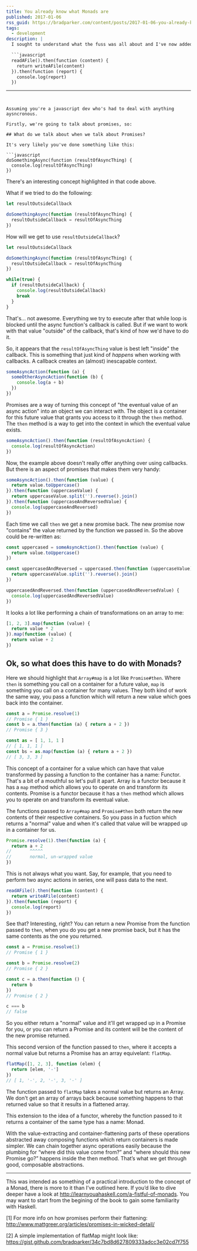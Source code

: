 ```yaml
---
title: You already know what Monads are
published: 2017-01-06
rss_guid: https://bradparker.com/content/posts/2017-01-06-you-already-know-what-monads-are.html
tags:
  - development
description: |
  I sought to understand what the fuss was all about and I've now added to the mass of Monad Explainer posts on the internet.

  ```javascript
  readAFile().then(function (content) {
    return writeAFile(content)
  }).then(function (report) {
    console.log(report)
  })
  ```
---
```


Assuming you're a javascript dev who's had to deal with anything aysncronous.

Firstly, we're going to talk about promises, so:

## What do we talk about when we talk about Promises?

It's very likely you've done something like this:

```javascript
doSomethingAsync(function (resultOfAsyncThing) {
  console.log(resultOfAsyncThing)
})
```

There's an interesting concept highlighted in that code above.

What if we tried to do the following:

```javascript
let resultOutsideCallback

doSomethingAsync(function (resultOfAsyncThing) {
  resultOutsideCallback = resultOfAsyncThing
})
```

How will we get to use `resultOutsideCallback`?

```javascript
let resultOutsideCallback

doSomethingAsync(function (resultOfAsyncThing) {
  resultOutsideCallback = resultOfAsyncThing
})

while(true) {
  if (resultOutsideCallback) {
    console.log(resultOutsideCallback)
    break
  }
}
```

That's... not awesome. Everything we try to execute after that while loop is blocked until the async function's callback is called. But if we want to work with that value "outside" of the callback, that's kind of how we'd have to do it.

So, it appears that the `resultOfAsyncThing` value is best left "inside" the callback. This is something that just kind of _happens_ when working with callbacks. A callback creates an (almost) inescapable context.

```javascript
someAsyncAction(function (a) {
  someOtherAsyncAction(function (b) {
    console.log(a + b)
  })
})
```

Promises are a way of turning this concept of "the eventual value of an async action" into an object we can interact with. The object is a container for this future value that grants you access to it through the `then` method. The `then` method is a way to get into the context in which the eventual value exists.

```javascript
someAsyncAction().then(function (resultOfAsyncAction) {
  console.log(resultOfAsyncAction)
})
```

Now, the example above doesn't really offer anything over using callbacks. But there is an aspect of promises that makes them very handy:

```javascript
someAsyncAction().then(function (value) {
  return value.toUppercase()
}).then(function (uppercaseValue) {
  return uppercaseValue.split('').reverse().join()
}).then(function (uppercaseAndReversedValue) {
  console.log(uppercaseAndReversed)
})
```

Each time we call `then` we get a new promise back. The new promise now "contains" the value returned by the function we passed in. So the above could be re-written as:

```javascript
const uppercased = someAsyncAction().then(function (value) {
  return value.toUppercase()
})

const uppercasedAndReversed = uppercased.then(function (uppercaseValue) {
  return uppercaseValue.split('').reverse().join()
})

uppercasedAndReversed.then(function (uppercasedAndReversedValue) {
  console.log(uppercasedAndReversedValue)
})
```

It looks a lot like performing a chain of transformations on an array to me:

```javascript
[1, 2, 3].map(function (value) {
  return value * 2
}).map(function (value) {
  return value + 2
})
```

## Ok, so what does this have to do with Monads?

Here we should highlight that `Array#map` is a lot like `Promise#then`. Where `then` is something you call on a container for a future value, `map` is something you call on a container for many values. They both kind of work the same way, you pass a function which will return a new value which goes back into the container.

```javascript
const a = Promise.resolve(1)
// Promise { 1 }
const b = a.then(function (a) { return a + 2 })
// Promise { 3 }

const as = [ 1, 1, 1 ]
// [ 1, 1, 1 ]
const bs = as.map(function (a) { return a + 2 })
// [ 3, 3, 3 ]
```

This concept of a container for a value which can have that value transformed by passing a function to the container has a name: Functor. That's a bit of a mouthful so let's pull it apart. Array is a functor because it has a `map` method which allows you to operate on and transform its contents. Promise is a functor because it has a `then` method which allows you to operate on and transform its eventual value.

The functions passed to `Array#map` and `Promise#then` both return the new contents of their respective containers. So you pass in a fuction which returns a "normal" value and when it's called that value will be wrapped up in a container for us.

```javascript
Promise.resolve(1).then(function (a) {
  return a + 2
//       ^^^^^
//       normal, un-wrapped value
})

```

This is not always what you want. Say, for example, that you need to perform two async actions in series, one will pass data to the next.

```javascript
readAFile().then(function (content) {
  return writeAFile(content)
}).then(function (report) {
  console.log(report)
})
```

See that? Interesting, right? You can return a new Promise from the function passed to `then`, when you do you get a new promise back, but it has the same contents as the one you returned.

```javascript
const a = Promise.resolve(1)
// Promise { 1 }

const b = Promise.resolve(2)
// Promise { 2 }

const c = a.then(function () {
  return b
})
// Promise { 2 }

c === b
// false
```

So you either return a "normal" value and it'll get wrapped up in a Promise for you, or you can return a Promise and its content will be the content of the new promise returned.

This second version of the function passed to `then`, where it accepts a normal value but returns a Promise has an array equivelant: `flatMap`.

```javascript
flatMap([1, 2, 3], function (elem) {
  return [elem, '-']
})
// [ 1, '-', 2, '-', 3, '-' ]
```

The function passed to `flatMap` takes a normal value but returns an Array. We don't get an array of arrays back because something happens to that returned value so that it results in a flattened array.

This extension to the idea of a functor, whereby the function passed to it returns a container of the same type has a name: Monad.

With the value-extracting and container-flattening parts of these operations abstracted away composing functions which return containers is made simpler. We can chain together async operations easily because the plumbing for “where did this value come from?” and “where should this new Promise go?” happens inside the then method. That’s what we get through good, composable abstractions.

***

This was intended as something of a practical introduction to the concept of a Monad, there is more to it than I’ve outlined here. If you’d like to dive deeper have a look at http://learnyouahaskell.com/a-fistful-of-monads. You may want to start from the begining of the book to gain some familiarity with Haskell.

[1] For more info on how promises perform their flattening: http://www.mattgreer.org/articles/promises-in-wicked-detail/

[2] A simple implementation of flatMap might look like: https://gist.github.com/bradparker/34c7bd8d627809333adcc3e02cd7f755
